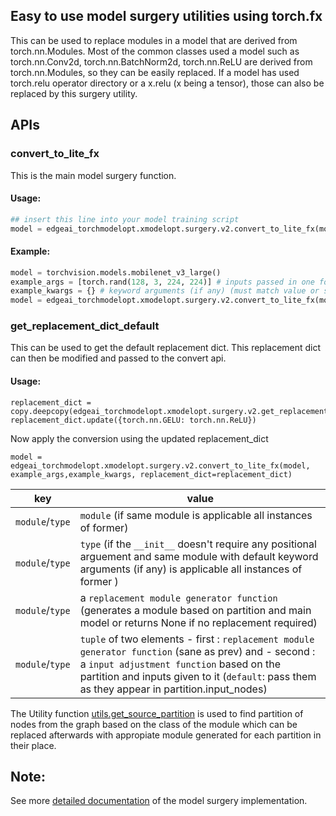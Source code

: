 ## Easy to use model surgery utilities using torch.fx

This can be used to replace modules in a model that are derived from torch.nn.Modules. Most of the common classes used a model such as torch.nn.Conv2d, torch.nn.BatchNorm2d, torch.nn.ReLU are derived from torch.nn.Modules, so they can be easily replaced. If a model has used torch.relu operator directory or a x.relu (x being a tensor), those can also be replaced by this surgery utility. 

## APIs

### convert_to_lite_fx
This is the main model surgery function.

#### Usage: 
```py
## insert this line into your model training script
model = edgeai_torchmodelopt.xmodelopt.surgery.v2.convert_to_lite_fx(model, example_args,example_kwargs)
```

#### Example:
```py
model = torchvision.models.mobilenet_v3_large()
example_args = [torch.rand(128, 3, 224, 224)] # inputs passed in one forward pass to model (must match value or shape in case of tensors)
example_kwargs = {} # keyword arguments (if any) (must match value or shape in case of tensors)
model = edgeai_torchmodelopt.xmodelopt.surgery.v2.convert_to_lite_fx(model, example_args, example_kwargs)
```

### get_replacement_dict_default
This can be used to get the default replacement dict. This replacement dict can then be modified and passed to the convert api. 

#### Usage:
```
replacement_dict = copy.deepcopy(edgeai_torchmodelopt.xmodelopt.surgery.v2.get_replacement_dict_default())
replacement_dict.update({torch.nn.GELU: torch.nn.ReLU})
```

Now apply the conversion using the updated replacement_dict
```
model = edgeai_torchmodelopt.xmodelopt.surgery.v2.convert_to_lite_fx(model, example_args,example_kwargs, replacement_dict=replacement_dict)
```
| key             |   value|
|----|----|
| `module`/`type`        |   `module` (if same module is applicable all instances of former)
|    `module`/`type`     |   `type` (if the `__init__` doesn't require any positional arguement and same  module with default keyword arguments (if any) is applicable all instances of former )     |                     
|    `module`/`type`     |   a `replacement module generator function` (generates a module based on partition and main model or returns None if no replacement required) |                       
|    `module`/`type`     |   `tuple` of two elements - first   : `replacement module generator function` (sane as prev) and - second  : a `input adjustment function` based on the partition and inputs given to it (`default`: pass them as they appear in partition.input_nodes) |
<!-- TODO write about func here and in source code-->
The Utility function  [utils.get_source_partition](utils.py#L348) is used to find partition of nodes from the graph based on the class of the module which can be replaced afterwards with appropiate module generated for each partition in their place. 

## Note:
See more [detailed documentation](docs/details.md) of the model surgery implementation.